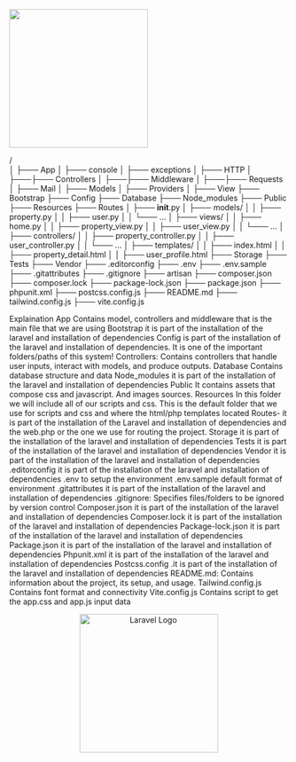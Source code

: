 <img src="https://dev-vincentelipe.pantheonsite.io/wp-content/uploads/2023/11/siteLogo.png" width="250" style="justify-content:center">

/<br>
│
├─── App
│    ├─── console
│    ├─── exceptions
│    ├─── HTTP
│    ├───├─── Controllers
│    ├───├─── Middleware
│    ├───├─── Requests
│    ├─── Mail
│    ├─── Models
│    ├─── Providers
│    ├─── View
├─── Bootstrap
├─── Config
├─── Database
├─── Node_modules
├─── Public
├─── Resources
├─── Routes
│    ├─── __init__.py
│    ├─── models/
│    │    ├─── property.py
│    │    ├─── user.py
│    │    └─── ...
│    ├─── views/
│    │    ├─── home.py
│    │    ├─── property_view.py
│    │    ├─── user_view.py
│    │    └─── ...
│    ├─── controllers/
│    │    ├─── property_controller.py
│    │    ├─── user_controller.py
│    │    └─── ...
│    ├─── templates/
│    │    ├─── index.html
│    │    ├─── property_detail.html
│    │    ├─── user_profile.html
├─── Storage
├─── Tests
├─── Vendor
├─── .editorconfig
├─── .env
├─── .env.sample
├─── .gitattributes
├─── .gitignore
├─── artisan
├─── composer.json
├─── composer.lock
├─── package-lock.json
├─── package.json
├─── phpunit.xml
├─── postcss.config.js
├─── README.md
├─── tailwind.config.js
├─── vite.config.js





Explaination
App Contains model, controllers and middleware that is the main file that we are using
Bootstrap it is part of the installation of the laravel and installation of dependencies
Config is part of the installation of the laravel and installation of dependencies. It is one of the important folders/paths of this system!
Controllers: Contains controllers that handle user inputs, interact with models, and produce outputs.
Database Contains database structure and data 
Node_modules it is part of the installation of the laravel and installation of dependencies
Public It contains assets that compose css and javascript. And images sources. 
Resources In this folder we will include all of our scripts and css. This is the default folder that we use for scripts and css and where the html/php templates located
Routes-  it is part of the installation of the Laravel and installation of dependencies and the  web.php or the one we use for routing the project.
Storage it is part of the installation of the laravel and installation of dependencies
Tests it is part of the installation of the laravel and installation of dependencies
Vendor it is part of the installation of the laravel and installation of dependencies
.editorconfig it is part of the installation of the laravel and installation of dependencies
.env to setup the environment
.env.sample default format of environment
.gitattributes it is part of the installation of the laravel and installation of dependencies
.gitignore: Specifies files/folders to be ignored by version control 
Composer.json it is part of the installation of the laravel and installation of dependencies
Composer.lock it is part of the installation of the laravel and installation of dependencies
Package-lock.json it is part of the installation of the laravel and installation of dependencies
Package.json it is part of the installation of the laravel and installation of dependencies
Phpunit.xml  it is part of the installation of the laravel and installation of dependencies
Postcss.config .it is part of the installation of the laravel and installation of dependencies
README.md: Contains information about the project, its setup, and usage.
Tailwind.config.js Contains font format and connectivity
Vite.config.js Contains script to get the app.css and app.js input data



<p align="center"><a href="https://laravel.com" target="_blank"><img src="https://raw.githubusercontent.com/laravel/art/master/logo-lockup/5%20SVG/2%20CMYK/1%20Full%20Color/laravel-logolockup-cmyk-red.svg" width="250" alt="Laravel Logo"></a></p>    
